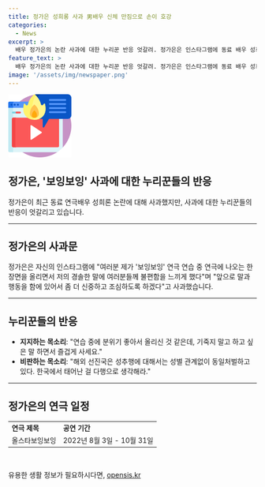 ```yaml
---
title: 정가은 성희롱 사과 男배우 신체 만짐으로 손이 호강
categories:
  - News
excerpt: >
  배우 정가은의 논란 사과에 대한 누리꾼 반응 엇갈려. 정가은은 인스타그램에 동료 배우 성희론 논란 관련 불편함 느끼게 해 죄송이라며 사과. 그러나 누리꾼들의 반응은 엇갈렸는데, 지지와 비판 댓글이 공존. 사과에 대한 엇갈린 반응 속에서 연극 올스타보잉보잉 공연은 계속될 예정.
feature_text: >
  배우 정가은의 논란 사과에 대한 누리꾼 반응 엇갈려. 정가은은 인스타그램에 동료 배우 성희론 논란 관련 불편함 느끼게 해 죄송이라며 사과. 그러나 누리꾼들의 반응은 엇갈렸는데, 지지와 비판 댓글이 공존. 사과에 대한 엇갈린 반응 속에서 연극 올스타보잉보잉 공연은 계속될 예정.
image: '/assets/img/newspaper.png'
---
```


<p><img src="/assets/img/news.png" alt="rentncar 속보" /></p>

<h2>정가은, '보잉보잉' 사과에 대한 누리꾼들의 반응</h2>

<p data-ke-size="size16">정가은이 최근 동료 연극배우 성희론 논란에 대해 사과했지만, 사과에 대한 누리꾼들의 반응이 엇갈리고 있습니다.</p>

<hr>

<h2 data-ke-size="size26">정가은의 사과문</h2>

<p>정가은은 자신의 인스타그램에 "여러분 제가 '보잉보잉' 연극 연습 중 연극에 나오는 한 장면을 올리면서 저의 경솔한 말에 여러분들께 불편함을 느끼게 했다"며 "앞으로 말과 행동을 함에 있어서 좀 더 신중하고 조심하도록 하겠다"고 사과했습니다.</p>

<hr>

<h2 data-ke-size="size26">누리꾼들의 반응</h2>

<ul>
  <li><b>지지하는 목소리</b>: "연습 중에 분위기 좋아서 올리신 것 같은데, 기죽지 말고 하고 싶은 말 하면서 즐겁게 사세요."</li>
  <li><b>비판하는 목소리</b>: "해외 선진국은 성추행에 대해서는 성별 관계없이 동일처벌하고 있다. 한국에서 태어난 걸 다행으로 생각해라."</li>
</ul>

<hr>

<h2 data-ke-size="size26">정가은의 연극 일정</h2>

<table>
  <tr>
    <td><b>연극 제목</b></td>
    <td><b>공연 기간</b></td>
  </tr>
  <tr>
    <td>올스타보잉보잉</td>
    <td>2022년 8월 3일 - 10월 31일</td>
  </tr>
</table>

<p data-ke-size="size16">&nbsp;</p>
유용한 생활 정보가 필요하시다면, <a href="https://opensis.kr" rel="dofollow">opensis.kr</a>


